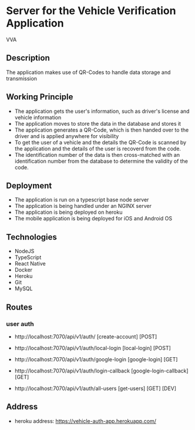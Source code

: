 # Server for the Vehicle Verification Application

VVA

## Description

The application makes use of QR-Codes to handle data storage and transmission

## Working Principle

- The application gets the user's information, such as driver's license and vehicle information
- The application moves to store the data in the database and stores it
- The application generates a QR-Code, which is then handed over to the driver and is applied anywhere for visibility
- To get the user of a vehicle and the details the QR-Code is scanned by the application and the details of the user is recoverd from the code.
- The identification number of the data is then cross-matched with an identification number from the database to determine the validity of the code.

## Deployment

- The application is run on a typescript base node server
- The application is being handled under an NGINX server
- The application is being deployed on heroku
- The mobile application is being deployed for iOS and Android OS

## Technologies

- NodeJS
- TypeScript
- React Native
- Docker
- Heroku
- Git
- MySQL

## Routes

### user auth

- http://localhost:7070/api/v1/auth/ [create-account] [POST]

- http://localhost:7070/api/v1/auth/local-login [local-login] [POST]

- http://localhost:7070/api/v1/auth/google-login [google-login] [GET]

- http://localhost:7070/api/v1/auth/login-callback [google-login-callback] [GET]

- http://localhost:7070/api/v1/auth/all-users [get-users] [GET] [DEV]

## Address

- heroku address: https://vehicle-auth-app.herokuapp.com/
